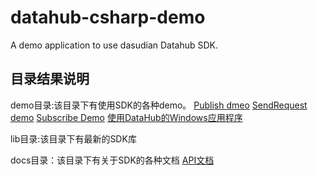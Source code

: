 # datahub-csharp-demo
A demo application to use dasudian Datahub SDK.

## 目录结果说明

demo目录:该目录下有使用SDK的各种demo。
	[Publish dmeo](./demo/PublishDemo.cs)
	[SendRequest demo](./demo/SendRequestDemo.cs)
	[Subscribe Demo](./demo/SubscribeDemo.cs)
	[使用DataHub的Windows应用程序](./demo/Program.cs)

lib目录:该目录下有最新的SDK库

docs目录：该目录下有关于SDK的各种文档
	[API文档](./docs/API.md)